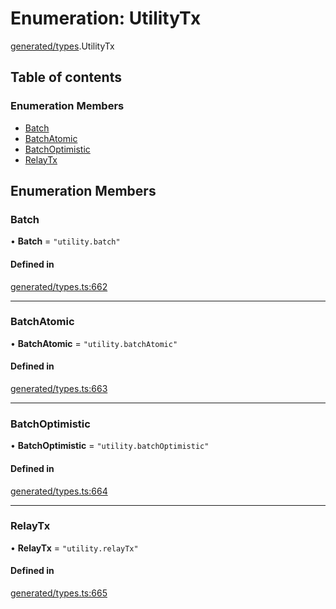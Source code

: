 # Enumeration: UtilityTx

[generated/types](../wiki/generated.types).UtilityTx

## Table of contents

### Enumeration Members

- [Batch](../wiki/generated.types.UtilityTx#batch)
- [BatchAtomic](../wiki/generated.types.UtilityTx#batchatomic)
- [BatchOptimistic](../wiki/generated.types.UtilityTx#batchoptimistic)
- [RelayTx](../wiki/generated.types.UtilityTx#relaytx)

## Enumeration Members

### Batch

• **Batch** = ``"utility.batch"``

#### Defined in

[generated/types.ts:662](https://github.com/PolymeshAssociation/polymesh-sdk/blob/46129005/src/generated/types.ts#L662)

___

### BatchAtomic

• **BatchAtomic** = ``"utility.batchAtomic"``

#### Defined in

[generated/types.ts:663](https://github.com/PolymeshAssociation/polymesh-sdk/blob/46129005/src/generated/types.ts#L663)

___

### BatchOptimistic

• **BatchOptimistic** = ``"utility.batchOptimistic"``

#### Defined in

[generated/types.ts:664](https://github.com/PolymeshAssociation/polymesh-sdk/blob/46129005/src/generated/types.ts#L664)

___

### RelayTx

• **RelayTx** = ``"utility.relayTx"``

#### Defined in

[generated/types.ts:665](https://github.com/PolymeshAssociation/polymesh-sdk/blob/46129005/src/generated/types.ts#L665)
